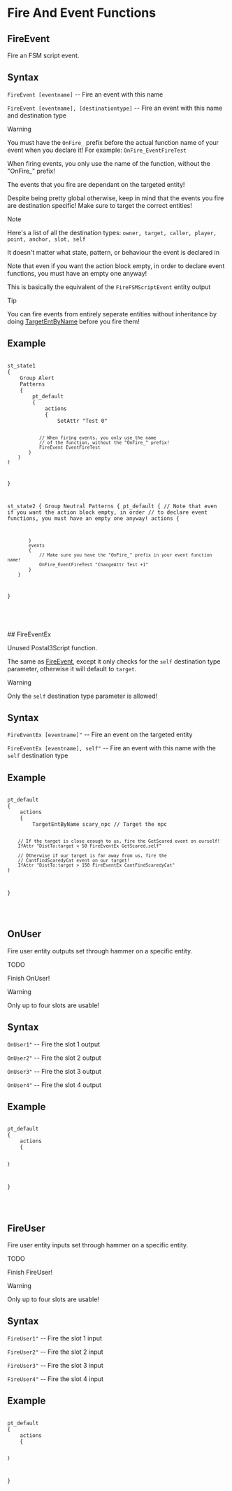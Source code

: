 # Fire And Event Functions

## FireEvent
<p>Fire an FSM script event.</p>

<h2>Syntax</h2>
<p><code class="language-js">FireEvent [eventname]</code> -- Fire an event with this name</p>
<p><code class="language-js">FireEvent [eventname], [destinationtype]</code> -- Fire an event with this name and destination type</p>

<div class="admonition warning">
<p class="admonition-title">Warning</p>
<p>You must have the <code>OnFire_</code> prefix before the actual function name of your event when you declare it! For example: <code>OnFire_EventFireTest</code></p>
<p>When firing events, you only use the name of the function, without the "OnFire_" prefix!</p>
<p>The events that you fire are dependant on the targeted entity!</p>
<p>Despite being pretty global otherwise, keep in mind that the events you fire are destination specific! Make sure to target the correct entities!</p>
</div>

<div class="admonition note">
<p class="admonition-title">Note</p>
<p>Here's a list of all the destination types:
<code>owner, target, caller, player, point, anchor, slot, self</p></code>
<p>It doesn't matter what state, pattern, or behaviour the event is declared in</p>
<p>Note that even if you want the action block empty, in order to declare event functions, you must have an empty one anyway!
<p>This is basically the equivalent of the <code>FireFSMScriptEvent</code> entity output
</div>

<div class="admonition tip">
<p class="admonition-title">Tip</p>
<p>You can fire events from entirely seperate entities without inheritance by doing <a href="../../targetingfuncs/targetentbyname/">TargetEntByName</a> before you fire them!
</p>

</div>

<h2>Example</h2>
<pre><code class="language-js">
st_state1
{
	Group Alert
	Patterns
	{
		pt_default
		{
			actions
			{
				SetAttr "Test 0"

				// When firing events, you only use the name 
				// of the function, without the "OnFire_" prefix!
				FireEvent EventFireTest
			}
		}
	}
}

st_state2
{
	Group Neutral
	Patterns
	{
		pt_default
		{
			// Note that even if you want the action block empty, in order 
			// to declare event functions, you must have an empty one anyway!
			actions
			{
				
			}
			events
			{
				// Make sure you have the "OnFire_" prefix in your event function name!
				OnFire_EventFireTest "ChangeAttr Test +1"
			}
		}
}


</code></pre>

<br>
## FireEventEx

<p>Unused Postal3Script function.</p>

<p>The same as <a href="#fireevent">FireEvent</a>, except it only checks for the <code>self</code> destination type parameter, otherwise it will default to <code>target</code>.</p>

<div class="admonition warning">
<p class="admonition-title">Warning</p>
<p>Only the <code>self</code> destination type parameter is allowed!</p>
</div>

<h2>Syntax</h2>
<p><code class="language-js">FireEventEx [eventname]"</code> -- Fire an event on the targeted entity</p>
<p><code class="language-js">FireEventEx [eventname], self"</code> -- Fire an event with this name with the <code>self</code> destination type</p>

<h2>Example</h2>
<pre><code class="language-js">
pt_default
{
	actions
	{
		TargetEntByName scary_npc // Target the npc

		// If the target is close enough to us, fire the GetScared event on ourself!
		IfAttr "DistTo:target < 50 FireEventEx GetScared,self"
		
		// Otherwise if our target is far away from us, fire the
		// CantFindScaredyCat event on our target!
		IfAttr "DistTo:target > 150 FireEventEx CantFindScaredyCat"
	}
}
</code></pre>

<br>

## OnUser

<p>Fire user entity outputs set through hammer on a specific entity.</p>

<div class="admonition warning">
<p class="admonition-title">TODO</p>
<p>Finish OnUser!</p>
</div>

<div class="admonition warning">
<p class="admonition-title">Warning</p>
<p>Only up to four slots are usable!</p>
</div>

<h2>Syntax</h2>
<p><code class="language-js">OnUser1"</code> -- Fire the slot 1 output</p>
<p><code class="language-js">OnUser2"</code> -- Fire the slot 2 output</p>
<p><code class="language-js">OnUser3"</code> -- Fire the slot 3 output</p>
<p><code class="language-js">OnUser4"</code> -- Fire the slot 4 output</p>

<h2>Example</h2>
<pre><code class="language-js">
pt_default
{
	actions
	{
		
	}
}
</code></pre>

<br>

## FireUser

<p>Fire user entity inputs set through hammer on a specific entity.</p>

<div class="admonition warning">
<p class="admonition-title">TODO</p>
<p>Finish FireUser!</p>
</div>

<div class="admonition warning">
<p class="admonition-title">Warning</p>
<p>Only up to four slots are usable!</p>
</div>

<h2>Syntax</h2>
<p><code class="language-js">FireUser1"</code> -- Fire the slot 1 input</p>
<p><code class="language-js">FireUser2"</code> -- Fire the slot 2 input</p>
<p><code class="language-js">FireUser3"</code> -- Fire the slot 3 input</p>
<p><code class="language-js">FireUser4"</code> -- Fire the slot 4 input</p>

<h2>Example</h2>
<pre><code class="language-js">
pt_default
{
	actions
	{
		
	}
}
</code></pre>